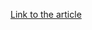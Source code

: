[Link to the article](https://blog.netlab.360.com/wo-men-kan-dao-de-wu-ke-lan-bei-ddosgong-ji-xi-jie/)
